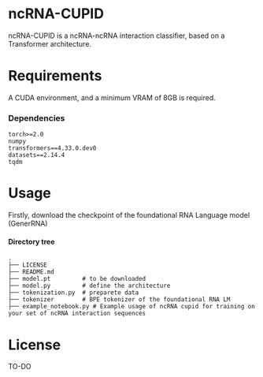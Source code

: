# ncRNA-CUPID
ncRNA-CUPID is a ncRNA-ncRNA interaction classifier, based on a Transformer architecture.

# Requirements
A CUDA environment, and a minimum VRAM of 8GB is required.
### Dependencies
```
torch>=2.0
numpy
transformers==4.33.0.dev0
datasets==2.14.4
tqdm
```

# Usage
Firstly, download the checkpoint of the foundational RNA Language model (GenerRNA)
#### Directory tree
```
.
├── LICENSE
├── README.md
├── model.pt         # to be downloaded
├── model.py         # define the architecture
├── tokenization.py  # preparete data
├── tokenizer        # BPE tokenizer of the foundational RNA LM
├── example_notebook.py # Example usage of ncRNA cupid for training on your set of ncRNA interaction sequences
```

# License
TO-DO
